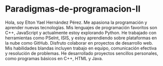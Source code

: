 # Paradigmas-de-programacion-II

Hola, soy Elton Yael Hernández Pérez. Me apasiona la programación y aprender nuevas tecnologías. Mis lenguajes de programación favoritos son C++, JavaScript y actualmente estoy explorando Python. He trabajado con herramientas como PSeInt, ISIS, y estoy aprendiendo sobre plataformas en la nube como GitHub. Disfruto colaborar en proyectos de desarrollo web. Mis habilidades blandas incluyen trabajo en equipo, comunicación efectiva y resolución de problemas. He desarrollado proyectos sencillos personales, como programas básicos en C++, HTML y Java.
